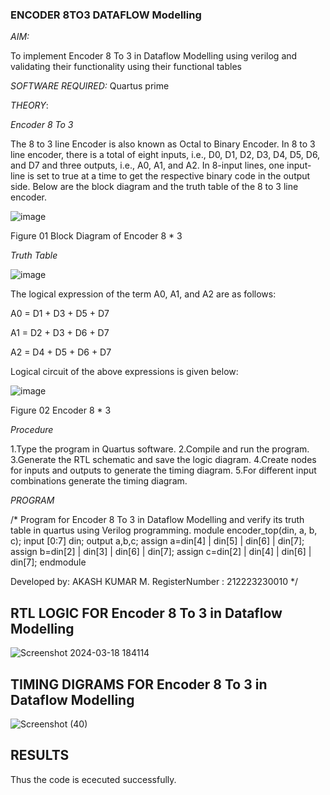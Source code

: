 ### ENCODER 8TO3 DATAFLOW Modelling

*AIM:*

To implement  Encoder 8 To 3 in Dataflow Modelling using verilog and validating their functionality using their functional tables

*SOFTWARE REQUIRED:* Quartus prime

*THEORY*:

*Encoder 8 To 3*

The 8 to 3 line Encoder is also known as Octal to Binary Encoder. In 8 to 3 line encoder, there is a total of eight inputs, i.e., D0, D1, D2, D3, D4, D5, D6, and D7 and three outputs, i.e., A0, A1, and A2. In 8-input lines, one input-line is set to true at a time to get the respective binary code in the output side. Below are the block diagram and the truth table of the 8 to 3 line encoder.

![image](https://github.com/naavaneetha/ENCODER8TO3DATAFLOW/assets/154305477/0bc242c1-eb9e-4c47-afe5-30428470efc3)

Figure 01  Block Diagram of Encoder 8 * 3

*Truth Table*

![image](https://github.com/naavaneetha/ENCODER8TO3DATAFLOW/assets/154305477/35496b14-ae6e-4cd1-9abd-d6736b576575)

The logical expression of the term A0, A1, and A2 are as follows:

A0 = D1 + D3 + D5 + D7

A1 = D2 + D3 + D6 + D7

A2 = D4 + D5 + D6 + D7

Logical circuit of the above expressions is given below:

![image](https://github.com/naavaneetha/ENCODER8TO3DATAFLOW/assets/154305477/95acaee6-c873-4c75-89eb-ef09fb158053)

Figure 02  Encoder 8 * 3

*Procedure*

1.Type the program in Quartus software.
2.Compile and run the program.
3.Generate the RTL schematic and save the logic diagram.
4.Create nodes for inputs and outputs to generate the timing diagram.
5.For different input combinations generate the timing diagram.

*PROGRAM*

/* Program for Encoder 8 To 3 in Dataflow Modelling and verify its truth table in quartus using Verilog programming. 
module encoder_top(din, a, b, c); 
input [0:7] din; 
output a,b,c; 
assign a=din[4] | din[5] | din[6] | din[7]; 
assign b=din[2] | din[3] | din[6] | din[7];
assign c=din[2] | din[4] | din[6] | din[7];
endmodule

Developed by: AKASH KUMAR M.
RegisterNumber : 212223230010
*/

## RTL LOGIC FOR Encoder 8 To 3 in Dataflow Modelling
![Screenshot 2024-03-18 184114](https://github.com/23005672/ENCODER8TO3DATAFLOW/assets/138971519/cf69d021-d760-4687-8f4a-662494b8aa55)

## TIMING DIGRAMS FOR Encoder 8 To 3 in Dataflow Modelling
![Screenshot (40)](https://github.com/23005672/ENCODER8TO3DATAFLOW/assets/138971519/f8c32fd4-98f5-42e1-83cf-18ab7527e131)

## RESULTS
Thus the code is ececuted successfully.
